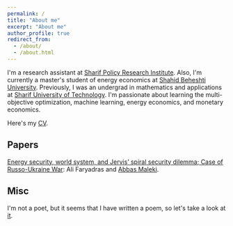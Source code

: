 ```yaml
---
permalink: /
title: "About me"
excerpt: "About me"
author_profile: true
redirect_from: 
  - /about/
  - /about.html
---
```


I'm a research assistant at [Sharif Policy Research Institute](https://spri.sharif.ir/en/). Also, I'm currently a master's student of energy economics at [Shahid Beheshti University](https://en.sbu.ac.ir/). Previously, I was an undergrad in mathematics and applications at [Sharif University of Technology](https://en.sharif.edu/). I'm passionate about learning the multi-objective optimization, machine learning, energy economics, and monetary economics.

Here's my [CV](https://alifaryadras.github.io/_pages/CV_Ali_Faryadras.pdf).

Papers
-
[Energy security, world system, and Jervis’ spiral security dilemma; Case of Russo-Ukraine War](https://jcountst.ut.ac.ir/article_93168.html?lang=en): Ali Faryadras and [Abbas Maleki](https://sharif.edu/~maleki/en.html).

Misc
-
I'm not a poet, but it seems that I have written a poem, so let's take a look at [it](https://allpoetry.com/Faryad).
